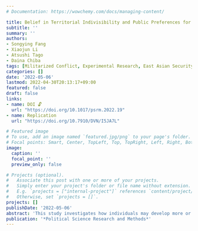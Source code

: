 ```yaml
---
# Documentation: https://wowchemy.com/docs/managing-content/

title: Belief in Territorial Indivisibility and Public Preferences for Dispute Resolution
subtitle: ''
summary: ''
authors:
- Songying Fang
- Xiaojun Li
- Atsushi Tago
- Daina Chiba
tags: [Militarized Conflict, Experimental Research, East Asian Security]
categories: []
date: '2022-05-06'
lastmod: 2022-04-30T20:13:17+09:00
featured: false
draft: false
links:
- name: DOI 🔓
  url: "https://doi.org/10.1017/psrm.2022.19"
- name: Replication
  url: "https://doi.org/10.7910/DVN/I5JA7L"

# Featured image
# To use, add an image named `featured.jpg/png` to your page's folder.
# Focal points: Smart, Center, TopLeft, Top, TopRight, Left, Right, BottomLeft, Bottom, BottomRight.
image:
  caption: ''
  focal_point: ''
  preview_only: false

# Projects (optional).
#   Associate this post with one or more of your projects.
#   Simply enter your project's folder or file name without extension.
#   E.g. `projects = ["internal-project"]` references `content/project/deep-learning/index.md`.
#   Otherwise, set `projects = []`.
projects: []
publishDate: '2022-05-06'
abstract: 'This study investigates how individuals may develop more or less strong beliefs in the indivisibility of a disputed territory and how such beliefs may influence their policy preferences toward resolving the dispute. Using a survey experiment in Japan, we find that historical ownership strengthens respondents’ beliefs in territorial indivisibility. Furthermore, those who hold the strongest belief in territorial indivisibility are much less likely to support bilateral negotiation and more likely to support contentious policies, including but not limited to military actions. Finally, we explore external validity of the findings by analyzing respondents who had a real dispute in mind during the survey with China, South Korea, and Russia, respectively.'
publication: '*Political Science Research and Methods*'
---
```

